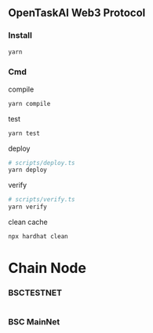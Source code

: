 ## OpenTaskAI Web3 Protocol
### Install
```sh
yarn
```
### Cmd
compile
```sh
yarn compile
```
test
```sh
yarn test
```
deploy

```sh
# scripts/deploy.ts
yarn deploy
```
verify
```sh
# scripts/verify.ts
yarn verify
```
clean cache
```sh
npx hardhat clean
```

# Chain Node


### BSCTESTNET
```

```

### BSC MainNet
```

```
